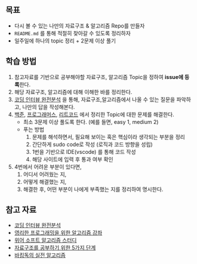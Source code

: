 ## 목표
- 다시 볼 수 있는 나만의 자료구조 & 알고리즘 Repo를 만들자
- `README.md` 를 통해 적절히 찾아갈 수 있도록 정리하자
- 일주일에 하나의 topic 정리 + 2문제 이상 풀기

## 학습 방법
1. 참고자료를 기반으로 공부해야할 자료구조, 알고리즘 Topic을 정하여 **issue에 등록**한다.
2. 해당 자료구조, 알고리즘에 대해 이해한 바를 정리한다.
3. [코딩 인터뷰 완전분석](http://www.yes24.com/Product/Goods/44305533) 을 통해, 자료구조,알고리즘에서 나올 수 있는 질문을 파악하고, 나만의 답을 작성해본다.
4. [백준](https://www.acmicpc.net/), [프로그래머스](https://programmers.co.kr/), [리트코드](https://leetcode.com/) 에서 정리한 Topic에 대한 문제를 해결한다.
    - 최소 3문제 이상 풀도록 한다. (예를 들면, easy 1, medium 2)
    - 푸는 방법
      1. 문제를 해석하면서, 필요해 보이는 혹은 핵심이라 생각되는 부분을 정리
      2. 간단하게 sudo code로 작성 (로직과 코드 방향을 성립)
      3. 1번을 기반으로 IDE(vscode) 를 통해 코드 작성
      4. 해당 사이트에 입력 후 통과 여부 확인
5. 4번에서 어려운 부분이 있다면,
    1. 어디서 어려웠는 지,
    2. 어떻게 해결했는 지,
    3. 해결한 후, 어떤 부분이 나에게 부족했는 지를 정리하여 명시한다.


## 참고 자료
- [코딩 인터뷰 완전분석](http://www.yes24.com/Product/Goods/44305533)
- [영리한 프로그래밍을 위한 알고리즘 강좌](https://www.inflearn.com/course/%EC%95%8C%EA%B3%A0%EB%A6%AC%EC%A6%98-%EA%B0%95%EC%A2%8C/dashboard)
- [위어 소프트 알고리즘 스터디](https://github.com/WeareSoft/algorithm-study)
- [자료구조를 공부하기 위한 5가지 단계](https://imasoftwareengineer.tistory.com/93)
- [바킹독의 실전 알고리즘](https://www.youtube.com/playlist?list=PLtqbFd2VIQv4O6D6l9HcD732hdrnYb6CY)